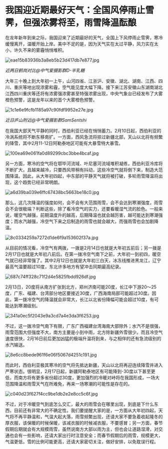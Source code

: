 # 我国迎近期最好天气：全国风停雨止雪霁，但强浓雾将至，雨雪降温酝酿

在龙年新年到来之际，我国迎来了近期最好的天气，全国上下风停雨止雪霁，寒冷缓慢离开，温暖开始上岸。美中不足的是，因为天气实在太过平静，风力实在太小，许久不来的雾霾悄悄堆积。

![eae15b83936b3a8eb5b23d417db7e877.jpg](https://raw.githubusercontent.com/qqhsx/qqnews_image/main/2024/02/10/我国迎近期最好天气：全国风停雨止雪霁，但强浓雾将至，雨雪降温酝酿/eae15b83936b3a8eb5b23d417db7e877.jpg)

 _近两日鹤岗对比@中气爱摄影群D-半乳糖_

大年三十晚上到大年初一上午，山河四省、江浙沪、安徽、湖北、湖南、江西、四川、重庆等地出现浓雾和霾，空气能见度大幅下降。接下来江苏安徽山东湖南湖北江西四川重庆等还将有浓雾强浓雾甚至特强浓雾出现，中央气象台已经发布了大雾橙色预警，这是龙年以来的首个大雾橙色预警。

![1c1e6e9fcfb1185a97c90fdf9952e27e.jpg](https://raw.githubusercontent.com/qqhsx/qqnews_image/main/2024/02/10/我国迎近期最好天气：全国风停雨止雪霁，但强浓雾将至，雨雪降温酝酿/1c1e6e9fcfb1185a97c90fdf9952e27e.jpg)

 _近日庐山附近@中气爱摄影群SamSentshi_

在我国大部天气平静的同时，西伯利亚已经在悄悄蓄力。2月10日起，西伯利亚的冷涡系统将不断东移南扩。一方面，西风急流将掠过新疆北部，天山以北将有频繁的降雪，其中2月11-12日阿勒泰地区可能有大暴雪特大暴雪。

![100ea69e061fa0d89299cbc3bbe4bcaf.jpg](https://raw.githubusercontent.com/qqhsx/qqnews_image/main/2024/02/10/我国迎近期最好天气：全国风停雨止雪霁，但强浓雾将至，雨雪降温酝酿/100ea69e061fa0d89299cbc3bbe4bcaf.jpg)

另一方面，寒冷的空气将在鄂毕河流域、叶尼塞河流域堆积凝练，西伯利亚冷库将不断扩大，且越来越冷，只要西风带稍有抖动，这些冷空气就将倒下来，制造大范围降温。因此，从大年初四起，中东部的平静天气就将被打破，多轮雨雪降温将出现，这个趋势已经非常明朗。

![a6d39ba039e6ffc67438bc5663be18c0.jpg](https://raw.githubusercontent.com/qqhsx/qqnews_image/main/2024/02/10/我国迎近期最好天气：全国风停雨止雪霁，但强浓雾将至，雨雪降温酝酿/a6d39ba039e6ffc67438bc5663be18c0.jpg)

那么，这几次降温的强度如何，会不会有大范围雨雪，会不会达到寒潮强度，雨雪会不会很极端？判断这些，除了看冷空气的实力，还要看暖湿气流的脸色。一般来说，暖空气越强，前期温度升的越高，后期降温也就会越厉害，越可能达到寒潮强度；而水汽越强，冷空气下来之后制造的雨雪也就会越大，而强雨雪也会加剧降温。

![8c0334259a7272d1de6f9a153602f37a.jpg](https://raw.githubusercontent.com/qqhsx/qqnews_image/main/2024/02/10/我国迎近期最好天气：全国风停雨止雪霁，但强浓雾将至，雨雪降温酝酿/8c0334259a7272d1de6f9a153602f37a.jpg)

从目前的情况看，冷空气有两拨，一拨是2月14日也就是大年初五前后；另一拨是2月17日也就是大年初八前后。在第一拨冷空气南下之前，大年初一到初四，暖空气就已经非常强了。其中2月12日也就是大年初三白天，冰冻线推进黑龙江，辽宁最高气温要超过10度，东北许多地方有望冲击同期最高纪录。

![687c74ff328c71f2d4e5825fbdd926df.jpg](https://raw.githubusercontent.com/qqhsx/qqnews_image/main/2024/02/10/我国迎近期最好天气：全国风停雨止雪霁，但强浓雾将至，雨雪降温酝酿/687c74ff328c71f2d4e5825fbdd926df.jpg)

2月13日，20度将从南方扩张到北方，郑州济南可能20度，长江中下游20～25度，广东、福建、台湾部分地区要接近30度，广西海南局部可能超过30度。因此，第一拨冷空气的降温就会非常大，长江以北省份降幅可能会超过10度，有可能达到寒潮级别。

![341a0ec5f2043e9a3cd7a4e3da3f6253.jpg](https://raw.githubusercontent.com/qqhsx/qqnews_image/main/2024/02/10/我国迎近期最好天气：全国风停雨止雪霁，但强浓雾将至，雨雪降温酝酿/341a0ec5f2043e9a3cd7a4e3da3f6253.jpg)

不过，这一拨冷空气南下有限，广东广西福建台湾海南大部除外；水汽不是很强，雨雪范围大但强度不大，南方主要是小到中雨，北方除新疆外雪很少。而且冷空气速度很快，2月16日前后更加凶猛的极端升温将到来，与之相伴的还有急流级别的水汽输送。

![8e6cc8bede961f6e06f5067d4251c191.jpg](https://raw.githubusercontent.com/qqhsx/qqnews_image/main/2024/02/10/我国迎近期最好天气：全国风停雨止雪霁，但强浓雾将至，雨雪降温酝酿/8e6cc8bede961f6e06f5067d4251c191.jpg)

而此时，西伯利亚极其寒冷的空气将先抵达新疆，天山以北将再迎连续降雪并进入严寒状态。很明显，2月17日起，新疆阿勒泰地区有可能降到-30度以下甚至更低，而南方将有更多省份超过30度，更加强烈的冷暖对峙将在我国形成，一场大范围降温和雨雪天气在所难免，再来一场寒潮的可能性是存在的。

![c040d23f627f4cc9be1db2e2e8cc5c6f.jpg](https://raw.githubusercontent.com/qqhsx/qqnews_image/main/2024/02/10/我国迎近期最好天气：全国风停雨止雪霁，但强浓雾将至，雨雪降温酝酿/c040d23f627f4cc9be1db2e2e8cc5c6f.jpg)

不过，对于冷暖空气到底怎么交汇，最大的雨雪会在哪里出现，到底是下什么东西，目前还有非常大的不确定性。我们要提醒大家的是，一方面从大年初四起，天气将不再平静温和，气温大起大落，雨雪频繁出现，还请大家不要急着收起隆冬的厚衣服，该保暖的时候保暖，该减衣服的时候减衣服，不要感冒；另一方面，春节假期后期就会有大规模雨雪，虽然说南方大部以雨为主，但也会让道路湿滑，对交通也会有一些影响，还请大家出行时注意安全；而春节假期后的雨雪，规模更大，气温更低，雪的比例可能更高，还请大家密切关注，做好安排，以免耽误行程。


